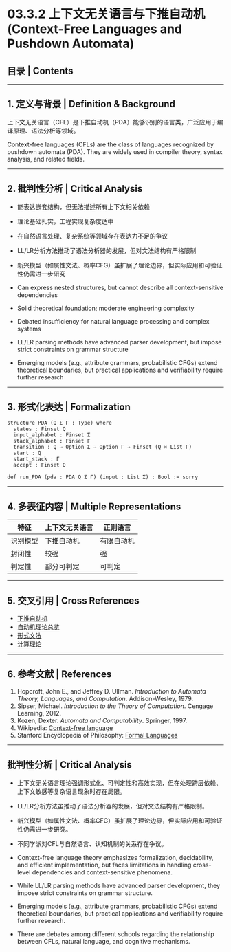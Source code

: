 # 03.3.2 上下文无关语言与下推自动机 (Context-Free Languages and Pushdown Automata)

## 目录 | Contents

---

## 1. 定义与背景 | Definition & Background

上下文无关语言（CFL）是下推自动机（PDA）能够识别的语言类，广泛应用于编译原理、语法分析等领域。

Context-free languages (CFLs) are the class of languages recognized by pushdown automata (PDA). They are widely used in compiler theory, syntax analysis, and related fields.

---

## 2. 批判性分析 | Critical Analysis

- 能表达嵌套结构，但无法描述所有上下文相关依赖
- 理论基础扎实，工程实现复杂度适中
- 在自然语言处理、复杂系统等领域存在表达力不足的争议
- LL/LR分析方法推动了语法分析器的发展，但对文法结构有严格限制
- 新兴模型（如属性文法、概率CFG）虽扩展了理论边界，但实际应用和可验证性仍需进一步研究

- Can express nested structures, but cannot describe all context-sensitive dependencies
- Solid theoretical foundation; moderate engineering complexity
- Debated insufficiency for natural language processing and complex systems
- LL/LR parsing methods have advanced parser development, but impose strict constraints on grammar structure
- Emerging models (e.g., attribute grammars, probabilistic CFGs) extend theoretical boundaries, but practical applications and verifiability require further research

---

## 3. 形式化表达 | Formalization

```lean
structure PDA (Q Σ Γ : Type) where
  states : Finset Q
  input_alphabet : Finset Σ
  stack_alphabet : Finset Γ
  transition : Q → Option Σ → Option Γ → Finset (Q × List Γ)
  start : Q
  start_stack : Γ
  accept : Finset Q

def run_PDA (pda : PDA Q Σ Γ) (input : List Σ) : Bool := sorry
```

---

## 4. 多表征内容 | Multiple Representations

| 特征 | 上下文无关语言 | 正则语言 |
|------|----------------|----------|
| 识别模型 | 下推自动机 | 有限自动机 |
| 封闭性 | 较强 | 强 |
| 判定性 | 部分可判定 | 可判定 |

---

## 5. 交叉引用 | Cross References

- [下推自动机](../01_Automata_Theory/03.1.2_Pushdown_Automata.md)
- [自动机理论总览](README.md)
- [形式文法](../03.2_Formal_Grammars.md)
- [计算理论](README.md)

---

## 6. 参考文献 | References

1. Hopcroft, John E., and Jeffrey D. Ullman. *Introduction to Automata Theory, Languages, and Computation*. Addison-Wesley, 1979.
2. Sipser, Michael. *Introduction to the Theory of Computation*. Cengage Learning, 2012.
3. Kozen, Dexter. *Automata and Computability*. Springer, 1997.
4. Wikipedia: [Context-free language](https://en.wikipedia.org/wiki/Context-free_language)
5. Stanford Encyclopedia of Philosophy: [Formal Languages](https://plato.stanford.edu/entries/formal-languages/)

---

## 批判性分析 | Critical Analysis

- 上下文无关语言理论强调形式化、可判定性和高效实现，但在处理跨层依赖、上下文敏感等复杂语言现象时存在局限。
- LL/LR分析方法虽推动了语法分析器的发展，但对文法结构有严格限制。
- 新兴模型（如属性文法、概率CFG）虽扩展了理论边界，但实际应用和可验证性仍需进一步研究。
- 不同学派对CFL与自然语言、认知机制的关系存在争议。

- Context-free language theory emphasizes formalization, decidability, and efficient implementation, but faces limitations in handling cross-level dependencies and context-sensitive phenomena.
- While LL/LR parsing methods have advanced parser development, they impose strict constraints on grammar structure.
- Emerging models (e.g., attribute grammars, probabilistic CFGs) extend theoretical boundaries, but practical applications and verifiability require further research.
- There are debates among different schools regarding the relationship between CFLs, natural language, and cognitive mechanisms.
